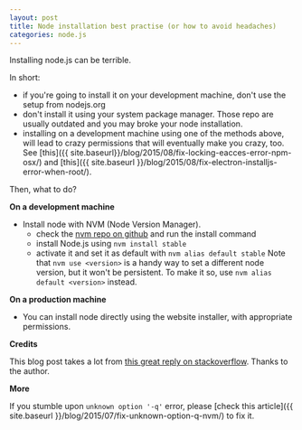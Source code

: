 ```yaml
---
layout: post
title: Node installation best practise (or how to avoid headaches)
categories: node.js
---
```


Installing node.js can be terrible.

In short:

- if you're going to install it on your development machine, don't use the setup from nodejs.org
- don't install it using your system package manager. Those repo are usually outdated and you may broke your node installation.
- installing on a development machine using one of the methods above, will lead to crazy permissions that will eventually make you crazy, too. See [this]({{ site.baseurl}}/blog/2015/08/fix-locking-eacces-error-npm-osx/) and [this]({{ site.baseurl }}/blog/2015/08/fix-electron-installjs-error-when-root/).

Then, what to do?

**On a development machine**

- Install node with NVM (Node Version Manager). 
  - check the [nvm repo on github](https://github.com/creationix/nvm) and run the install command
  - install Node.js using ```nvm install stable```
  - activate it and set it as default with ```nvm alias default stable```
Note that ```nvm use <version>``` is a handy way to set a different node version, but it won't be persistent. To make it so, use ```nvm alias default <version>``` instead.

**On a production machine**

- You can install node directly using the website installer, with appropriate permissions.

**Credits**

This blog post takes a lot from [this great reply on stackoverflow](http://stackoverflow.com/questions/16151018/npm-throws-error-without-sudo). Thanks to the author.

**More**

If you stumble upon ```unknown option '-q'``` error, please [check this article]({{ site.baseurl }}/blog/2015/07/fix-unknown-option-q-nvm/) to fix it.
